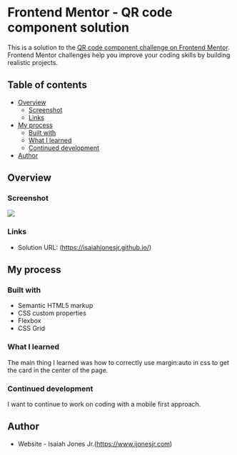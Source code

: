 # Frontend Mentor - QR code component solution

This is a solution to the [QR code component challenge on Frontend Mentor](https://www.frontendmentor.io/challenges/qr-code-component-iux_sIO_H). Frontend Mentor challenges help you improve your coding skills by building realistic projects. 

## Table of contents

- [Overview](#overview)
  - [Screenshot](#screenshot)
  - [Links](#links)
- [My process](#my-process)
  - [Built with](#built-with)
  - [What I learned](#what-i-learned)
  - [Continued development](#continued-development)
- [Author](#author)


## Overview

### Screenshot

![](./screenshot.png)


### Links

- Solution URL: (https://isaiahjonesjr.github.io/)


## My process

### Built with

- Semantic HTML5 markup
- CSS custom properties
- Flexbox
- CSS Grid


### What I learned

The main thing I learned was how to correctly use margin:auto in css to get the card in the center of the page.


### Continued development

I want to continue to work on coding with a mobile first approach.



## Author

- Website - Isaiah Jones Jr.(https://www.ijonesjr.com)



